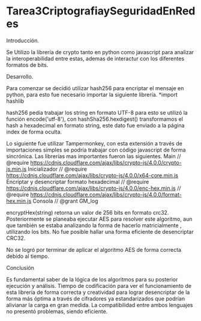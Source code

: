 
# Tarea3CriptografiaySeguridadEnRedes

Introducción.

Se Utilizo la librería de crypto tanto en python como javascript para analizar la interoperabilidad entre estas, ademas de interactur con los diferentes formatos de bits.

Desarrollo.

Para comenzar se decidió utilizar hash256 para encriptar el mensaje en python, para esto fue necesario importar la siguiente librería.
*import hashlib 


hash256 pedía trabajar los string en formato UTF-8 para esto se utilizó la función encode('utf-8'), con hashSha256.hexdigest() transformamos el hash a hexadecimal en formato string, este dato fue enviado a la página index de forma oculta.

Lo siguiente fue utilizar Tampermonkey, con esta extensión a través de importaciones simples se podría trabajar con código javascript de forma sincrónica.
Las librerías mas importantes fueron las siguientes.
Main
// @require      https://cdnjs.cloudflare.com/ajax/libs/crypto-js/4.0.0/crypto-js.min.js
Inicializador
// @require      https://cdnjs.cloudflare.com/ajax/libs/crypto-js/4.0.0/x64-core.min.js
Encriptar y desencriptar formato hexadecimal 
// @require      https://cdnjs.cloudflare.com/ajax/libs/crypto-js/4.0.0/enc-hex.min.js
// @require      https://cdnjs.cloudflare.com/ajax/libs/crypto-js/4.0.0/format-hex.min.js
Consola
// @grant       GM_log


encryptHex(string) retorna un valor de 256 bits en formato crc32.
Posteriormente se planeaba ejecutar AES para resolver este algoritmo, aun que también se estaba analizando la forma de hacerlo matricialmente , utilizando los bits.
No fue posible hallar una forma eficiente de desencriptar CRC32.

No se logró por terminar de aplicar el algoritmo AES de forma correcta debido al tiempo.

Conclusión

Es fundamental saber de la lógica de los algoritmos para su posterior ejecución y análisis. Tiempo de codificación para ver el funcionamiento de esta librería de forma correcta y creatividad para lograr desencriptar de la forma más óptima a través de cifradores ya estandarizados que podrían alivianar la carga en gran medida. La compatibilidad entre ambos lenguajes no presentó problemas, siendo eficiente.
